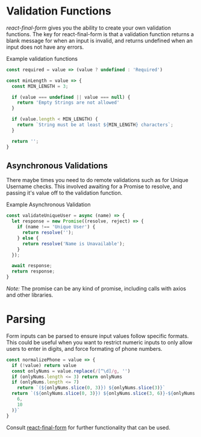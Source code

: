 # Validation Functions

*react-final-form* gives you the ability to create your own validation functions. The key for react-final-form is that a validation function returns a blank message for when an input is invalid, and returns undefined when an input does not have any errors.

Example validation functions

```js
const required = value => (value ? undefined : 'Required')

const minLength = value => {
  const MIN_LENGTH = 3;

  if (value === undefined || value === null) {
    return 'Empty Strings are not allowed'
  }

  if (value.length < MIN_LENGTH) {
    return `String must be at least ${MIN_LENGTH} characters`;
  }

  return '';
}
```

## Asynchronous Validations

There maybe times you need to do remote validations such as for Unique Username checks. This involved awaiting for a Promise to resolve, and passing it's value off to the validation function.

Example Asynchronous Validation

```jsx
const validateUniqueUser = async (name) => {
  let response = new Promise((resolve, reject) => {
    if (name !== 'Unique User') {
      return resolve('');
    } else {
      return resolve('Name is Unavailable');
    }
  });

  await response;
  return response;
}

```

*Note:* The promise can be any kind of promise, including calls with axios and other libraries.

# Parsing

Form inputs can be parsed to ensure input values follow specific formats. This could be useful when you want to restrict numeric inputs to only allow users to enter in digits, and force formating of phone numbers.

```jsx
const normalizePhone = value => {
  if (!value) return value
  const onlyNums = value.replace(/[^\d]/g, '')
  if (onlyNums.length <= 3) return onlyNums
  if (onlyNums.length <= 7)
    return `(${onlyNums.slice(0, 3)}) ${onlyNums.slice(3)}`
  return `(${onlyNums.slice(0, 3)}) ${onlyNums.slice(3, 6)}-${onlyNums.slice(
    6,
    10
  )}`
}

```

Consult [react-final-form](https://github.com/final-form/react-final-form) for further functionality that can be used.